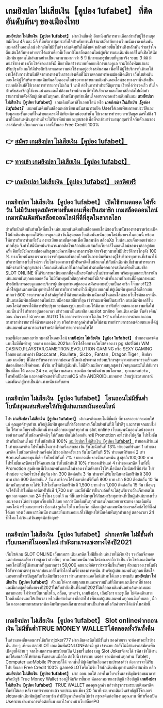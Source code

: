 # เกมยิงปลา ไม่เสียเงิน【คูปอง 1ufabet】  ที่ติดอันดับต้นๆ ของเมืองไทย

**เกมยิงปลา ไม่เสียเงิน【คูปอง 1ufabet】** ฝากเงินขั้นต่ำ  อีกหนึ่งบริการทางเลือกสำหรับผู้ใช้งานยุคสมัยใหม่ 4จี และ 5จี ที่มีบริการสุดประทับใจสำหรับท่านที่เข้ามาสมัครกับทางเว็บพนันเราลงเดิมพัน เกมคาสิโนออนไลน์ ฝากเงินไม่มีขั้นต่ำ เล่นเดิมพันได้ตั้งแต่ หลักหน่วยขึ้นไปจนถึงหลักพัน ร่วมเร้าใจ ตื่นเต้นได้กับทางค่ายเราได้แล้วเดี๋ยวนี้เว็บคาสิโนสล็อตออนไลน์ผู้บริการเกมเดิมพันคาสิโนที่เปิดให้นักเดิมพันทุกคนได้เล่นมาอย่างเป็นเวลานานมากกว่า 5 ปี มีภาพและรูปแบบที่ดูสมจริง ระบบ 3 มิติ
มิหนำซ้ำทางทางเว็บไซต์ของเรายังมี มืออาชีพสร้างระบบที่คอยบริการและดูแล  รวมไปถึงพัฒนาและปรับปรุงตัวเกมให้มีประสิทธิภาพและความน่าใช้งานอยู่อย่างสม่ำเสมอ เพื่อที่ให้ผู้ใช้บริการที่เข้ามาใช้งานได้รับการปรนนิบัติจากทางทางเว็บเราอย่างเต็มที่ไม่ขาดตกบกพร่องแม้แต่นิดเดียว เว็บไซต์พนันออนไลน์ผู้ให้บริการเกมเดิมพันสล็อตออนไลน์ของทางค่ายเกมเดิมพันออนไลน์ของทางเรานั้นยังเป็นระบบอัตโนมัติใช้เวลาการทำรายการไม่เกิน 1 นาที ต่อในการทำประวัติธุกรรม เรียกได้ว่ารวดเร็ว ทันใจสำหรับสมาชิกผู้ใช้งานแน่นอนและไม่ต้องแจ้งพนักงานที่ทำให้เสียเวลาและโอกาสอีกต่อไปเมื่อทำรายการฝากตังค์กับผู้เล่นพนันทุกคน
นักพนันทุกท่านที่สนใจอยากจะลองร่วมเดิมพันเกม **เกมยิงปลา ไม่เสียเงิน【คูปอง 1ufabet】** เกมเดิมพันคาสิโนออนไลน์ หรือ ***เกมยิงปลา ไม่เสียเงิน【คูปอง 1ufabet】*** เกมพนันเดิมพันสล็อตเหล่าเซียนพนันสามารถเปิด Userได้เลยเพียงกรอกประวัติและข้อมูลตามขั้นตอนที่ในค่ายเกมเรามีให้เพียงนิดหน่อยเท่านั้น ใช้เวลาการทำรายการเปิดยูสเซอร์ไม่ถึง 1 นาทีนักเล่นพนันทุกท่านก็จะได้รับรหัสผ่านและยูสเซอร์เพื่อที่จะเข้ามาร่วมสนุกสุดเร้าใจกับตัวเกมของเราสมัครกับเว็บเกมเราณ เวลานี้รับเลย Free Credit 100%

## 👉 [สมัคร เกมยิงปลา ไม่เสียเงิน【คูปอง 1ufabet】](https://archa888.com/)
## 👉 [ทางเข้า เกมยิงปลา ไม่เสียเงิน【คูปอง 1ufabet】](https://archa888.com/)
## 👉 [เกมยิงปลา ไม่เสียเงิน【คูปอง 1ufabet】 เครดิตฟรี](https://archa888.com/)

## เกมยิงปลา ไม่เสียเงิน【คูปอง 1ufabet】 เปิดใช้งานตลอด ได้ทั้งวัน ไม่มีวันหยุดสมัครตามขั้นตอนเพื่อเป็นสมาชิก เกมสล็อตออนไลน์ เกมพนันเดิมพันสล็อตออนไลน์ที่ดีที่สุดในสากลโลก

สำหรับนักเดิมพันท่านใดที่สนใจ เล่นเกมพนันเดิมพันสล็อตออนไลน์ของเว็บพนันของทางเราพร้อมเปิดให้นักเดิมพันทุกคนได้รับการดูแลแล้ววันนี้สุดยอดเว็บเดิมพันพนันออนไลน์ที่มาแรงในตอนนี้ พร้อมให้การบริการท่านทั้งวัน ลงทะเบียนตามขั้นตอนเพื่อเป็นสมาชิก สล็อตXo โบนัสและแจ็กพอตเข้าบ่อยมากที่สุด จึงทำให้มีนักพนันจำนวนมากติดใจแล้วกลับมาเล่นกับเว็บคาสิโนออนไลน์ของเราต่ออยู่บ่อยครั้ง อีกทั้งยังมีความปลอดภัยสูงและมีความั่นคงทางการเงินจ่ายจริงทุกบาทไม่มีประวัติการโกงตัง 100 % ทางเว็บพนันของเราควบวงจรที่สุดและยังตอบโจทย์ในการเดิมพันของผู้ใช้บริการทุกท่านที่เข้ามาใช้บริการกับทางเว็บไซต์เรา
เว็บไซต์ของทางเรามีฟรีเครดิตโบนัสแจกให้กับนักเดิมพันที่เข้ามาทำรายการสมัครสมาชิกทุกยูสเซอร์ เว็บเกมเดิมพันคาสิโนออนไลน์ทำตามขั้นตอนการสมัครเพื่อเป็นสมาชิก SLOT ONLINE ที่ได้รับกระแสนิยมมากที่สุดเป็นระดับต้นๆในประเทศไทย พร้อมดูแลและบริการนักเล่นเกมพนันทุกคนตลอดวัน ไม่มีวันหยุดนักขัตฤกษ์พร้อมยังมีเจ้าหน้าที่และพนักงานที่มีคุณภาพและประสิทธิภาพคอยดูแลและบริการผู้เล่นทุกท่านอยู่ตลอด สมัครลงทะเบียนเป็นสมาชิก โจ๊กเกอร์123 เพื่อให้ผู้เล่นเกมพนันทุกท่านได้รับการบริการอย่างทั่วถึงมีรูปแบบเกมให้ผู้เดิมพันทุกคนได้เลือกเล่นมากกว่า500 รายการเกม
สิ่งสำคัญที่ทำให้ค่ายเกมเดิมพันพนันคาสิโนออนไลน์ของเว็บไซต์ของเรานั้นเป็นเกมเดิมพันสล็อตออนไลน์ระบบมีความเสถียรที่สุด  เข้าร่วมมาเพื่อเป็นสมาชิก  เกมเดิมพันคาสิโนออนไลน์ค่ายเราได้มีการปรับปรุงและพัฒนารูปแบบตัวเกมให้มีภาพกราฟิกที่สวยสดและงดงามเพื่อให้เกมนั้นน่าใช้บริการอยู่ตลอดเวลา เข้าร่วมมาเป็นสมาชิก เกมslot online โอนเติมเครดิต ขั้นต่ำ เติม/ถอน เงินรวดเร็วด้วยระบบ AUTO ใช้เวลาการทำรายการไม่เกิน 1-2 นาทีทั้งรายการฝากและถอนสามารถทำรายการได้ด้วยตนเองง่ายๆ หรือถ้าหากลูกค้าท่านใดไม่สามารถทำรายการถอนด้วยตนเองได้ผู้เล่นเกมพนันสามารถแจ้งเจ้าหน้าที่เพื่อทำรายการถอนให้ได้

ขณะนี้ต้องบอกเลยว่าเกมคาสิโนออนไลน์ **เกมยิงปลา ไม่เสียเงิน【คูปอง 1ufabet】** ฝากถอนเครดิตแบบไม่มีขั้นต่ำทรู วอเลท ยอดนิยม2021เลยก็ว่าได้โดยทางเว็บไซต์ของเรา pg slotได้นำ  WM CASINO,PLAYSTAR,GAMETRON,EVOLUTION GAMING หรือ SEXY GAMING โลกของเกมบาคาร่า Bacccarat , Roullete , Sicbo , Fantan , Dragon Tiger , ยิงปลา และ เกมอื่นๆ ที่ได้การรับรองจากจากบ่อนคาสิโนต่างประเทศ พร้อมบริการสุดความสามารถรวดเร็วและปลอดภัยคอยให้คำตอบ ทั้งวัน มาให้กับผู้เดิมพัน ได้มีตัวเกมมีความสนุกสุดเร้าใจสนุกและมันไปกับการปั่นสล็อต ได้ ตลอด 24 ชม. อยู่ที่ความสะดวกของนักเล่นพนันผ่านบนไอแพด , ทุกแพลตฟอร์ม , โทรศัพท์มือถือ และคอมพิวเตอร์ที่เป็นระบบIOS หรือ ANDROIDแบบพกพา เรียนรู้ประสบการณ์และพัฒนาสู่การเป็นนักแทงพนันระดับเทพ

## เกมยิงปลา ไม่เสียเงิน【คูปอง 1ufabet】 โอนถอนไม่มีขั้นต่ำ โบนัสสุดแสนพิเศษให้กับผู้เล่นเกมพนันออนไลน์

โปร **เกมยิงปลา ไม่เสียเงิน【คูปอง 1ufabet】** ฝากเครดิตแบบไม่มีขั้นต่ำ ที่ทางเราอยากจะมอบให้แก่  คุณลูกค้าทุกท่าน หรือผู้เดิมพันทุกคนที่กำลังอยากหาเว็บไซต์พนันที่มี โปรดีๆ และการแจกแบบไม่กั๊ก ให้ทางเว็บเราเป็นอีกหนึ่งทางเลือกของลูกค้าทุกท่าน slot online เว็บเกมพนันออนไลน์ของเรา ขอนำเสนอกับโบนัสเครดิตดีๆ ให้กับสมาชิกได้เลือกกัน จะมี Promotion อะไรบ้างไปดูกัน
โปรโมชั่นสำหรับนักเล่นใหม่ รับโบนัสทันที 100% [เกมยิงปลา ไม่เสียเงิน【คูปอง 1ufabet】](https://archa888.com/) ทำยอดเทิร์นแค่ 1 เท่าของเครดิต
โปรโมชั่นในการฝากครั้งแรกของวัน รับโบนัสทันที 13% ทำยอดเทิร์นแค่ 1 เท่าของเครดิต
โบนัสเครดิตฝากครั้งต่อไปของฝากครั้งแรก รับโบนัสทันที 5% ทำยอดเทิร์นแค่ 2 เท่า
Bonusคืนยอดทุนที่เสีย รับโบนัสทันที 7% จากยอดเสียของนักเล่นพนัน สูงสุดถึง100,000 บาท
โปรโมชั่นเครดิตแชร์ให้คนมาเล่น รับโบนัสทันที 10% ทำยอดเทิร์นแค่ 4 เท่าของเครดิต
ในทั้งนี้ Promotion สุดพิเศษที่เว็บเกมพนันออนไลน์ของเราได้คัดสรรไว้ให้เพื่อนักล่าโบนัสฟรีที่น่ารัก โปรฝากบ่อย จะมีอะไรบ้างไปดูกัน
ฝาก 300 ติดต่อกัน 3 วัน ท่านจะได้รับโบนัสเครดิตฟรีทันที 300 บาท
ฝาก 600 ติดต่อกัน 7 วัน สมาชิกจะได้รับเครดิตฟรีทันที 800 บาท
ฝาก 800 ติดต่อกัน 10 วัน นักพนันทุกท่านจะได้รับโปรโมชั่นเครดิตฟรีทันที 1,500 บาท
ฝาก 1,000 ติดต่อกัน 15 วัน เพื่อนๆจะได้รับโปรโมชั่นเครดิตฟรีทันที 1,700 บาท
และก็ยังมีการปั่นวงล้อที่จะได้ลุ้นรับรางวัลแจ็กพอตในทุกเวลา ตลอดเวลา 24 ชั่วโมง บอกไว้ ณ ที่นี้เลยว่าคืนทุนให้กับสมาชิกทุกท่านที่เป็นผู้เล่นกับทางเว็บเกมของเราได้อย่างสุดเหวี่ยงกันไปเลย หากว่านักเดิมพันทุกท่านสนใจและอยากจะแทง เกมเดิมพันออนไลน์ หรือเกมบาคาร่า ป๊อกเด้ง รูเล็ต ไฮโล แบ็กแจ๊ค สล็อต ผู้เล่นเกมพนันสามารถสัมผัสไปที่ลิ้งค์ได้เลย ทางเว็บของเรามีพนักงานและทีมงานคอยแก้ไขปัญหาให้นักเดิมพันทุกท่านอยู่ ตลอดเวลา 24 ชั่วโมง ไม่เว้นแต่วันหยุดนักขัตฤกษ์

## เกมยิงปลา ไม่เสียเงิน【คูปอง 1ufabet】 ฝากเครดิต ไม่มีขั้นต่ำ  เว็บเกมคาสิโนออนไลน์ กำลังมาแรงแซงทางโค้งปี2021

เว็บไซต์เกม SLOT ONLINE เว็บเกมเรา เติมเครดิต ไม่มีขั้นต่ำ เล่นง่ายได้เงินจริง รางวัลแจ็กพอตแตกบ่อยและอัตราจ่ายสูงกว่าค่ายอื่นๆ ทางเว็บเกมพนันออนไลน์ของเราถือว่าเป็น เว็บไซต์เกมเดิมพันออนไลน์ที่มีผู้ใช้งานมากที่สุดมากกว่า 50,000 คนและมีอัตราว่าจะเพิ่มขึ้นเรื่อยๆ ตัวเกมของเรานั้นยังได้รับจากมาตราฐานจากบ่อนคาสิโนทั่วโลกในเรื่องของการพนัน สำหรับผู้เล่นเกมพนันทุกคนที่สนใจและอยากที่จะเปิดยูสกับเว็บเดิมพันของเรา ท่านสามารถแอดไลน์เข้ามาได้เลย
	มาพบกับ **เกมยิงปลา ไม่เสียเงิน【คูปอง 1ufabet】** ตัวเกมให้ความสนุกสนานและความมันส์ที่มีภาพและเนื้อหาที่น่าลอง และมีเกมสุดฮิตที่มาแรงปี2021ให้กับกำลังเป็นที่นิยมปี2021ได้เลือกลงเดิมพันอย่างล้นหลามและหลากหลาย  ไม่ว่าจะเป็นเกมไฮโล, สล็อต, บาคาร่า, เกมยิงปลา, เสือมังกร และรูเล็ต ไม่ต้องเดินทางไกลถึงเมืองนอกให้เสียเวลา หรือเสียค่าเดินทางอีกต่อไป เพียงแค่ผู้เล่นเกมพนันทุกคนมีแท็บเลต , มือถือ และคอมพกพาสะดวกนักเดิมพันทุกคนก็สามารถเข้ามาเป็นส่วนหนึ่งกับค่ายเราได้แล้วในสมัยนี้

## เกมยิงปลา ไม่เสียเงิน【คูปอง 1ufabet】 Slot onlineฝากถอนเงิน ไม่มีขั้นต่ำTRUE MONEY WALLETได้ตลอดทั้งวันทั้งคืน

ในส่วนของขั้นตอนการใช้บริการjoker777 ฝากเติมเครดิตไม่มีขั้นต่ำ ของค่ายเรา จะต้องทำอะไรบ้างนั้น ง่าย ๆ เพียงแค่เราSLOT เกมเดิมพันONLONEต้องมี ยูส เข้าระบบ ถ้ายังไม่มีสามารถสมัครเพื่อเปิดยูสได้ง่าย ๆ จากโหมดการลงทะเบียนเปิด Userในช่อง เมนู Slot Jokerจึงจะได้ รหัส เข้าใช้งาน พอได้มาแล้วก็ให้ทำตามขั้นตอนบนมือถือ ต่อไปนี้
เข้าระบบ user  ของนักพนันทุกท่าน Tablet , Computer และMobile Phoneก็ได้
จากนั้นให้ผู้เดิมพันเลือกความประสงค์ว่า ต้องการจะได้รับโปร รับเลย Free Credit 100% gameSLOTหรือไม่รับ
ให้นักเดิมพันทุกท่านสมัครสมาชิก คลิก **เกมยิงปลา ไม่เสียเงิน【คูปอง 1ufabet】** ฝาก ถอน ออโต้ ภาพในเว็บจะขึ้นเลขบัญชีพร้อมธนาคาร หรือบัญชี True Money Wallet ของผู้ให้บริการขึ้นมา
คัดลอกหมายเลขบัญชี หรือบัญชี **เกมยิงปลา ไม่เสียเงิน【คูปอง 1ufabet】** TRUE WALLET ของคุณลูกค้า แล้วทำธุรกรรมระบบเติมเครดิต ขั้นต่ำได้เลย
หลังจากทำรายการแล้ว รอประมาณเพียง 20 วินาที ระบบจะเติมเงินเข้าบัญชีโจ๊กเกอร์ slotของนักเดิมพันผู้สมัครสมาชิก
ถ้ามีปัญหาเรื่องเงินไม่เข้า กรุณาติดต่อทีมงานคุณภาพ ที่ทำเรื่องเปิด Userผ่านช่องทางการติดต่อที่แนบเอาไว้ทางหน้าเว็บสล็อตPG


